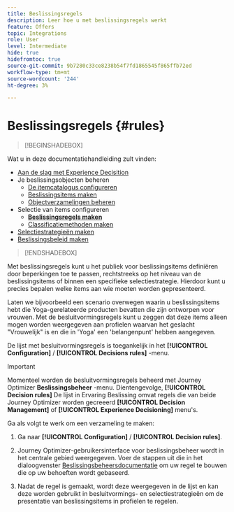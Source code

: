 ```yaml
---
title: Beslissingsregels
description: Leer hoe u met beslissingsregels werkt
feature: Offers
topic: Integrations
role: User
level: Intermediate
hide: true
hidefromtoc: true
source-git-commit: 9b7280c33ce8238b54f7fd1865545f865ffb72ed
workflow-type: tm+mt
source-wordcount: '244'
ht-degree: 3%

---
```


# Beslissingsregels {#rules}

>[!BEGINSHADEBOX]

Wat u in deze documentatiehandleiding zult vinden:

* [Aan de slag met Experience Decisition](gs-experience-decisioning.md)
* Je beslissingsobjecten beheren
   * [De itemcatalogus configureren](catalogs.md)
   * [Beslissingsitems maken](items.md)
   * [Objectverzamelingen beheren](collections.md)
* Selectie van items configureren
   * **[Beslissingsregels maken](rules.md)**
   * [Classificatiemethoden maken](ranking.md)
* [Selectiestrategieën maken](selection-strategies.md)
* [Beslissingsbeleid maken](create-decision.md)

>[!ENDSHADEBOX]

Met beslissingsregels kunt u het publiek voor beslissingsitems definiëren door beperkingen toe te passen, rechtstreeks op het niveau van de beslissingsitems of binnen een specifieke selectiestrategie. Hierdoor kunt u precies bepalen welke items aan wie moeten worden gepresenteerd.

Laten we bijvoorbeeld een scenario overwegen waarin u beslissingsitems hebt die Yoga-gerelateerde producten bevatten die zijn ontworpen voor vrouwen. Met de besluitvormingsregels kunt u zeggen dat deze items alleen mogen worden weergegeven aan profielen waarvan het geslacht &quot;Vrouwelijk&quot; is en die in &#39;Yoga&#39; een &#39;belangenpunt&#39; hebben aangegeven.

De lijst met besluitvormingsregels is toegankelijk in het **[!UICONTROL Configuration]** / **[!UICONTROL Decisions rules]** -menu.

<!--![](assets/decision-rules-list.png)-->

>[!IMPORTANT]
>
>Momenteel worden de besluitvormingsregels beheerd met Journey Optimizer **Beslissingsbeheer** -menu. Dientengevolge, **[!UICONTROL Decision rules]** De lijst in Ervaring Beslissing omvat regels die van beide Journey Optimizer worden gecreeerd **[!UICONTROL Decision Management]** of **[!UICONTROL Experience Decisioning]** menu&#39;s.

Ga als volgt te werk om een verzameling te maken:

1. Ga naar **[!UICONTROL Configuration]** / **[!UICONTROL Decision rules]**.
1. Journey Optimizer-gebruikersinterface voor beslissingsbeheer wordt in het centrale gebied weergegeven. Voer de stappen uit die in het dialoogvenster [Beslissingsbeheersdocumentatie](../offers/offer-library/creating-decision-rules.md) om uw regel te bouwen die op uw behoeften wordt gebaseerd.

1. Nadat de regel is gemaakt, wordt deze weergegeven in de lijst en kan deze worden gebruikt in besluitvormings- en selectiestrategieën om de presentatie van beslissingsitems in profielen te regelen.
